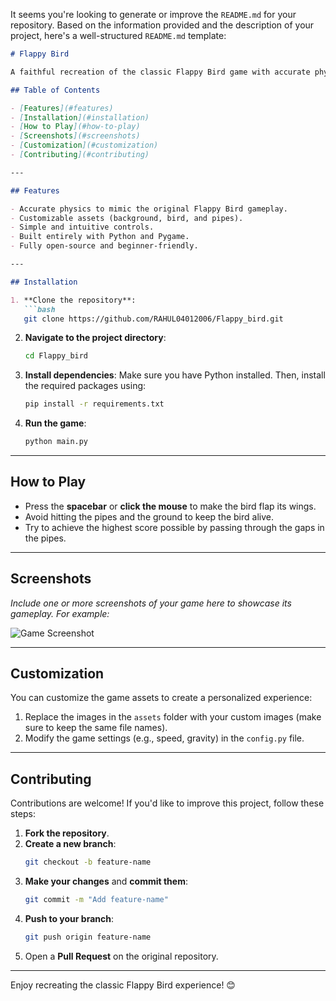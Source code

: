 It seems you're looking to generate or improve the `README.md` for your repository. Based on the information provided and the description of your project, here's a well-structured `README.md` template:

```markdown
# Flappy Bird

A faithful recreation of the classic Flappy Bird game with accurate physics and customizable assets. This Python implementation uses **Pygame** to deliver the authentic Flappy Bird experience.

## Table of Contents

- [Features](#features)
- [Installation](#installation)
- [How to Play](#how-to-play)
- [Screenshots](#screenshots)
- [Customization](#customization)
- [Contributing](#contributing)

---

## Features

- Accurate physics to mimic the original Flappy Bird gameplay.
- Customizable assets (background, bird, and pipes).
- Simple and intuitive controls.
- Built entirely with Python and Pygame.
- Fully open-source and beginner-friendly.

---

## Installation

1. **Clone the repository**:
   ```bash
   git clone https://github.com/RAHUL04012006/Flappy_bird.git
   ```

2. **Navigate to the project directory**:
   ```bash
   cd Flappy_bird
   ```

3. **Install dependencies**:
   Make sure you have Python installed. Then, install the required packages using:
   ```bash
   pip install -r requirements.txt
   ```

4. **Run the game**:
   ```bash
   python main.py
   ```

---

## How to Play

- Press the **spacebar** or **click the mouse** to make the bird flap its wings.
- Avoid hitting the pipes and the ground to keep the bird alive.
- Try to achieve the highest score possible by passing through the gaps in the pipes.

---

## Screenshots

*Include one or more screenshots of your game here to showcase its gameplay. For example:*

![Game Screenshot](path/to/screenshot.png)

---

## Customization

You can customize the game assets to create a personalized experience:

1. Replace the images in the `assets` folder with your custom images (make sure to keep the same file names).
2. Modify the game settings (e.g., speed, gravity) in the `config.py` file.

---

## Contributing

Contributions are welcome! If you'd like to improve this project, follow these steps:

1. **Fork the repository**.
2. **Create a new branch**:
   ```bash
   git checkout -b feature-name
   ```
3. **Make your changes** and **commit them**:
   ```bash
   git commit -m "Add feature-name"
   ```
4. **Push to your branch**:
   ```bash
   git push origin feature-name
   ```
5. Open a **Pull Request** on the original repository.

---


Enjoy recreating the classic Flappy Bird experience! 😊
```

